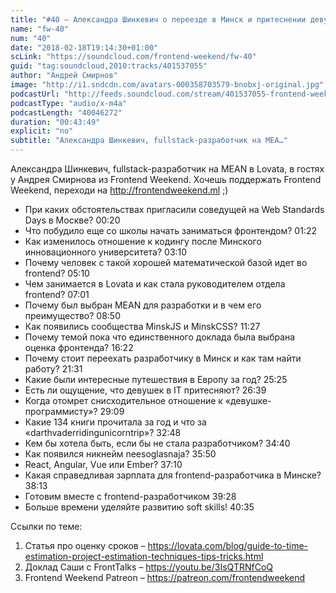 ```yaml
---
title: "#40 – Александра Шинкевич о переезде в Минск и притеснении девушек в IT"
name: "fw-40"
num: "40"
date: "2018-02-18T19:14:30+01:00"
scLink: "https://soundcloud.com/frontend-weekend/fw-40"
guid: "tag:soundcloud,2010:tracks/401537055"
author: "Андрей Смирнов"
image: "http://i1.sndcdn.com/avatars-000358703579-bnobxj-original.jpg"
podcastUrl: "http://feeds.soundcloud.com/stream/401537055-frontend-weekend-fw-40.m4a"
podcastType: "audio/x-m4a"
podcastLength: "40046272"
duration: "00:43:49"
explicit: "no"
subtitle: "Александра Шинкевич, fullstack-разработчик на MEA…"
---
```

Александра Шинкевич, fullstack-разработчик на MEAN в Lovata, в гостях у Андрея Смирнова из Frontend Weekend. Хочешь поддержать Frontend Weekend, переходи на http://frontendweekend.ml ;)

- При каких обстоятельствах пригласили соведущей на Web Standards Days в Москве? 00:20
- Что побудило еще со школы начать заниматься фронтендом? 01:22
- Как изменилось отношение к кодингу после Минского инновационного университета? 03:10
- Почему человек с такой хорошей математической базой идет во frontend? 05:10
- Чем занимается в Lovata и как стала руководителем отдела frontend? 07:01
- Почему был выбран MEAN для разработки и в чем его преимущество? 08:50
- Как появились сообщества MinskJS и MinskCSS? 11:27
- Почему темой пока что единственного доклада была выбрана оценка фронтенда? 16:22
- Почему стоит переехать разработчику в Минск и как там найти работу? 21:31
- Какие были интересные путешествия в Европу за год? 25:25
- Есть ли ощущение, что девушек в IT притесняют? 26:39
- Когда отомрет снисходительное отношение к «девушке-программисту»? 29:09
- Какие 134 книги прочитала за год и что за «darthvaderridingunicorntrip»? 32:48
- Кем бы хотела быть, если бы не стала разработчиком? 34:40
- Как появился никнейм neesoglasnaja? 35:50
- React, Angular, Vue или Ember? 37:10
- Какая справедливая зарплата для frontend-разработчика в Минске? 38:13
- Готовим вместе с frontend-разработчиком 39:28
- Больше времени уделяйте развитию soft skills! 40:35

Ссылки по теме:
1) Статья про оценку сроков – https://lovata.com/blog/guide-to-time-estimation-project-estimation-techniques-tips-tricks.html
2) Доклад Саши с FrontTalks – https://youtu.be/3IsQTRNfCoQ
3) Frontend Weekend Patreon – https://patreon.com/frontendweekend